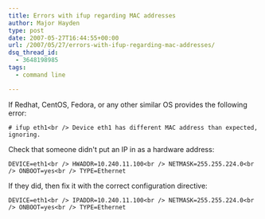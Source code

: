 ```yaml
---
title: Errors with ifup regarding MAC addresses
author: Major Hayden
type: post
date: 2007-05-27T16:44:55+00:00
url: /2007/05/27/errors-with-ifup-regarding-mac-addresses/
dsq_thread_id:
  - 3648198985
tags:
  - command line

---
```

If Redhat, CentOS, Fedora, or any other similar OS provides the following error:

`# ifup eth1<br />
Device eth1 has different MAC address than expected, ignoring.`

Check that someone didn't put an IP in as a hardware address:

`DEVICE=eth1<br />
HWADDR=10.240.11.100<br />
NETMASK=255.255.224.0<br />
ONBOOT=yes<br />
TYPE=Ethernet`

If they did, then fix it with the correct configuration directive:

`DEVICE=eth1<br />
IPADDR=10.240.11.100<br />
NETMASK=255.255.224.0<br />
ONBOOT=yes<br />
TYPE=Ethernet`

